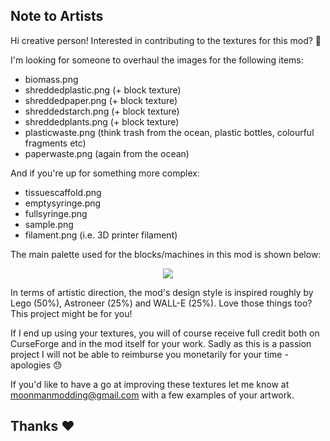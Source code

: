 ## Note to Artists

Hi creative person! Interested in contributing to the textures for this mod? 🎨

I'm looking for someone to overhaul the images for the following items:

- biomass.png
- shreddedplastic.png (+ block texture)
- shreddedpaper.png (+ block texture)
- shreddedstarch.png (+ block texture)
- shreddedplants.png (+ block texture)
- plasticwaste.png (think trash from the ocean, plastic bottles, colourful fragments etc)
- paperwaste.png (again from the ocean)

And if you're up for something more complex:

- tissuescaffold.png
- emptysyringe.png
- fullsyringe.png
- sample.png
- filament.png (i.e. 3D printer filament)

The main palette used for the blocks/machines in this mod is shown below:

<p align="center">
  <img src="https://raw.githubusercontent.com/MoonManModding/EmergingTechnology/master/examples/palette.png">
</p>

In terms of artistic direction, the mod's design style is inspired roughly by Lego (50%), Astroneer (25%) and WALL-E (25%). Love those things too? This project might be for you!

If I end up using your textures, you will of course receive full credit both on CurseForge and in the mod itself for your work. Sadly as this is a passion project I will not be able to reimburse you monetarily for your time - apologies 😓

If you'd like to have a go at improving these textures let me know at moonmanmodding@gmail.com with a few examples of your artwork.

## Thanks ❤
